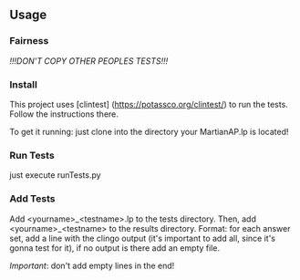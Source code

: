 ## Usage
### Fairness
_!!!DON'T COPY OTHER PEOPLES TESTS!!!_
### Install
This project uses [clintest] (https://potassco.org/clintest/) to run the tests. Follow the instructions there.

To get it running: just clone into the directory your MartianAP.lp is located!
### Run Tests
just execute runTests.py
### Add Tests
Add \<yourname\>_\<testname\>.lp to the tests directory.
Then, add \<yourname\>\_\<testname\> to the results directory.
Format: for each answer set, add a line with the clingo output (it's important to add all, since it's gonna test for it), if no output is there add an empty file.

_Important_: don't add empty lines in the end!
